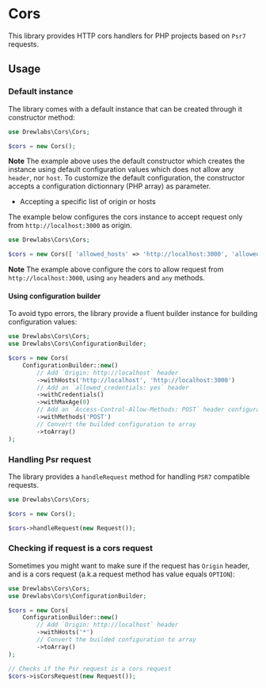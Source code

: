 # Cors

This library provides HTTP cors handlers for PHP projects based on `Psr7` requests.

## Usage

### Default instance

The library comes with a default instance that can be created through it constructor method:

```php
use Drewlabs\Cors\Cors;

$cors = new Cors();
```

**Note** The example above uses the default constructor which creates the instance using default configuration values which does not allow any `header`, nor `host`. To customize the default configuration, the constructor
accepts a configuration dictionnary (PHP array) as parameter.

- Accepting a specific list of origin or hosts

The example below configures the cors instance to accept request only from `http://localhost:3000` as origin.

```php
use Drewlabs\Cors\Cors;

$cors = new Cors([ 'allowed_hosts' => 'http://localhost:3000', 'allowed_headers' => ['*'], 'allowed_methods' => ['*'] ]);
```

**Note** The example above configure the cors to allow request from `http://localhost:3000`, using `any` headers and `any` methods.

#### Using configuration builder

To avoid typo errors, the library provide a fluent builder instance for building configuration values:

```php
use Drewlabs\Cors\Cors;
use Drewlabs\Cors\ConfigurationBuilder;

$cors = new Cors(
    ConfigurationBuilder::new()
        // Add `Origin: http://localhost` header
        ->withHosts('http://localhost', 'http://localhost:3000')
        // Add an `allowed_credentials: yes` header
        ->withCredentials()
        ->withMaxAge(0)
        // Add an `Access-Control-Allow-Methods: POST` header configuration value
        ->withMethods('POST')
        // Convert the builded configuration to array
        ->toArray()
);
```

### Handling Psr request

The library provides a `handleRequest` method for handling `PSR7` compatible requests.

```php
use Drewlabs\Cors\Cors;

$cors = new Cors();

$cors->handleRequest(new Request());
```

### Checking if request is a cors request

Sometimes you might want to make sure if the request has `Origin` header, and is a cors request (a.k.a request method has value equals `OPTION`):

```php
use Drewlabs\Cors\Cors;
use Drewlabs\Cors\ConfigurationBuilder;

$cors = new Cors(
    ConfigurationBuilder::new()
        // Add `Origin: http://localhost` header
        ->withHosts('*')
        // Convert the builded configuration to array
        ->toArray()
);

// Checks if the Psr request is a cors request
$cors->isCorsRequest(new Request());
```
